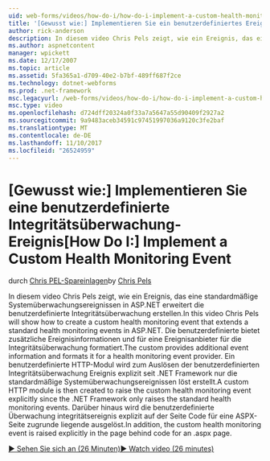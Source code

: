 ```yaml
---
uid: web-forms/videos/how-do-i/how-do-i-implement-a-custom-health-monitoring-event
title: '[Gewusst wie:] Implementieren Sie ein benutzerdefiniertes Ereignis für die Integritätsüberwachung | Microsoft Docs'
author: rick-anderson
description: In diesem video Chris Pels zeigt, wie ein Ereignis, das eine standardmäßige Systemüberwachungsereignissen in ASP.NET erweitert die benutzerdefinierte Integritätsüberwachung erstellen. Die benutzerdefinierte Pro...
ms.author: aspnetcontent
manager: wpickett
ms.date: 12/17/2007
ms.topic: article
ms.assetid: 5fa365a1-d709-40e2-b7bf-489ff687f2ce
ms.technology: dotnet-webforms
ms.prod: .net-framework
msc.legacyurl: /web-forms/videos/how-do-i/how-do-i-implement-a-custom-health-monitoring-event
msc.type: video
ms.openlocfilehash: d724dff20324a0f33a7a5647a55d90409f2927a2
ms.sourcegitcommit: 9a9483aceb34591c97451997036a9120c3fe2baf
ms.translationtype: MT
ms.contentlocale: de-DE
ms.lasthandoff: 11/10/2017
ms.locfileid: "26524959"
---
```

<a name="how-do-i-implement-a-custom-health-monitoring-event"></a><span data-ttu-id="4397a-104">[Gewusst wie:] Implementieren Sie eine benutzerdefinierte Integritätsüberwachung-Ereignis</span><span class="sxs-lookup"><span data-stu-id="4397a-104">[How Do I:] Implement a Custom Health Monitoring Event</span></span>
====================
<span data-ttu-id="4397a-105">durch [Chris PEL-Spareinlagen](https://twitter.com/chrispels)</span><span class="sxs-lookup"><span data-stu-id="4397a-105">by [Chris Pels](https://twitter.com/chrispels)</span></span>

<span data-ttu-id="4397a-106">In diesem video Chris Pels zeigt, wie ein Ereignis, das eine standardmäßige Systemüberwachungsereignissen in ASP.NET erweitert die benutzerdefinierte Integritätsüberwachung erstellen.</span><span class="sxs-lookup"><span data-stu-id="4397a-106">In this video Chris Pels will show how to create a custom health monitoring event that extends a standard health monitoring events in ASP.NET.</span></span> <span data-ttu-id="4397a-107">Die benutzerdefinierte bietet zusätzliche Ereignisinformationen und für eine Ereignisanbieter für die Integritätsüberwachung formatiert.</span><span class="sxs-lookup"><span data-stu-id="4397a-107">The custom provides additional event information and formats it for a health monitoring event provider.</span></span> <span data-ttu-id="4397a-108">Ein benutzerdefinierte HTTP-Modul wird zum Auslösen der benutzerdefinierten Integritätsüberwachung Ereignis explizit seit .NET Framework nur die standardmäßige Systemüberwachungsereignissen löst erstellt.</span><span class="sxs-lookup"><span data-stu-id="4397a-108">A custom HTTP module is then created to raise the custom health monitoring event explicitly since the .NET Framework only raises the standard health monitoring events.</span></span> <span data-ttu-id="4397a-109">Darüber hinaus wird die benutzerdefinierte Überwachung integritätsereignis explizit auf der Seite Code für eine ASPX-Seite zugrunde liegende ausgelöst.</span><span class="sxs-lookup"><span data-stu-id="4397a-109">In addition, the custom health monitoring event is raised explicitly in the page behind code for an .aspx page.</span></span>

[<span data-ttu-id="4397a-110">&#9654; Sehen Sie sich an (26 Minuten)</span><span class="sxs-lookup"><span data-stu-id="4397a-110">&#9654; Watch video (26 minutes)</span></span>](https://channel9.msdn.com/Blogs/ASP-NET-Site-Videos/how-do-i-implement-a-custom-health-monitoring-event)

